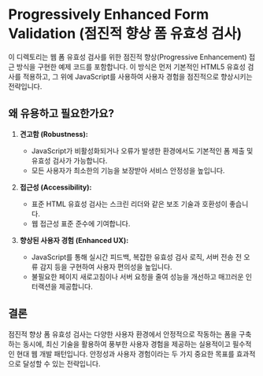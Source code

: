 # Progressively Enhanced Form Validation (점진적 향상 폼 유효성 검사)

이 디렉토리는 웹 폼 유효성 검사를 위한 점진적 향상(Progressive Enhancement) 접근 방식을 구현한 예제 코드를 포함합니다. 이 방식은 먼저 기본적인 HTML5 유효성 검사를 적용하고, 그 위에 JavaScript를 사용하여 사용자 경험을 점진적으로 향상시키는 전략입니다.

## 왜 유용하고 필요한가요?

1.  **견고함 (Robustness):**

    - JavaScript가 비활성화되거나 오류가 발생한 환경에서도 기본적인 폼 제출 및 유효성 검사가 가능합니다.
    - 모든 사용자가 최소한의 기능을 보장받아 서비스 안정성을 높입니다.

2.  **접근성 (Accessibility):**

    - 표준 HTML 유효성 검사는 스크린 리더와 같은 보조 기술과 호환성이 좋습니다.
    - 웹 접근성 표준 준수에 기여합니다.

3.  **향상된 사용자 경험 (Enhanced UX):**
    - JavaScript를 통해 실시간 피드백, 복잡한 유효성 검사 로직, 서버 전송 전 오류 감지 등을 구현하여 사용자 편의성을 높입니다.
    - 불필요한 페이지 새로고침이나 서버 요청을 줄여 성능을 개선하고 매끄러운 인터랙션을 제공합니다.

## 결론

점진적 향상 폼 유효성 검사는 다양한 사용자 환경에서 안정적으로 작동하는 폼을 구축하는 동시에, 최신 기술을 활용하여 풍부한 사용자 경험을 제공하는 실용적이고 필수적인 현대 웹 개발 패턴입니다. 안정성과 사용자 경험이라는 두 가지 중요한 목표를 효과적으로 달성할 수 있는 전략입니다.
